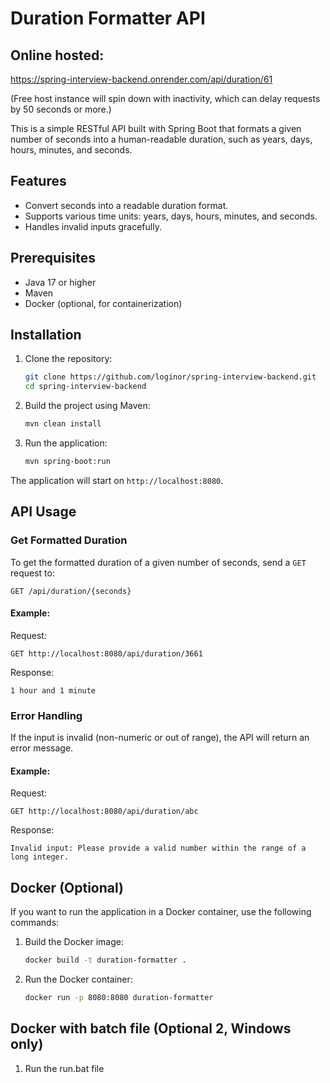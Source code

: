 
# Duration Formatter API

## Online hosted: 
https://spring-interview-backend.onrender.com/api/duration/61

(Free host instance will spin down with inactivity, which can delay requests by 50 seconds or more.)

This is a simple RESTful API built with Spring Boot that formats a given number of seconds into a human-readable duration, such as years, days, hours, minutes, and seconds.

## Features

- Convert seconds into a readable duration format.
- Supports various time units: years, days, hours, minutes, and seconds.
- Handles invalid inputs gracefully.

## Prerequisites

- Java 17 or higher
- Maven
- Docker (optional, for containerization)

## Installation

1. Clone the repository:

   ```bash
   git clone https://github.com/loginor/spring-interview-backend.git
   cd spring-interview-backend
   ```

2. Build the project using Maven:

   ```bash
   mvn clean install
   ```

3. Run the application:

   ```bash
   mvn spring-boot:run
   ```

The application will start on `http://localhost:8080`.

## API Usage

### Get Formatted Duration

To get the formatted duration of a given number of seconds, send a `GET` request to:

```
GET /api/duration/{seconds}
```

#### Example:

Request:
```
GET http://localhost:8080/api/duration/3661
```

Response:
```
1 hour and 1 minute
```

### Error Handling

If the input is invalid (non-numeric or out of range), the API will return an error message.

#### Example:

Request:
```
GET http://localhost:8080/api/duration/abc
```

Response:
```
Invalid input: Please provide a valid number within the range of a long integer.
```

## Docker (Optional)

If you want to run the application in a Docker container, use the following commands:

1. Build the Docker image:

   ```bash
   docker build -t duration-formatter .
   ```

2. Run the Docker container:

   ```bash
   docker run -p 8080:8080 duration-formatter
   ```
   
## Docker with batch file (Optional 2, Windows only)

1. Run the run.bat file